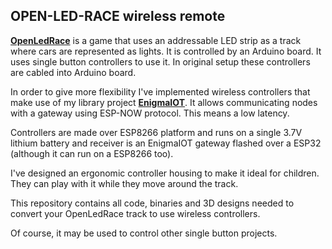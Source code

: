 ## OPEN-LED-RACE wireless remote

[**OpenLedRace**](https://openledrace.net) is a game that uses an addressable LED strip as a track where cars are represented as lights. It is controlled by an Arduino board. It uses single button controllers to use it. In original setup these controllers are cabled into Arduino board.

In order to give more flexibility I've implemented wireless controllers that make use of my library project [**EnigmaIOT**](https://github.com/gmag11/EnigmaIOT). It allows communicating nodes with a gateway using ESP-NOW protocol. This means a low latency.

Controllers are made over ESP8266 platform and runs on a single 3.7V lithium battery and receiver is an EnigmaIOT gateway flashed over a ESP32 (although it can run on a ESP8266 too).

I've designed an ergonomic controller housing to make it ideal for children. They can play with it while they move around the track.

This repository contains all code, binaries and 3D designs needed to convert your OpenLedRace track to use wireless controllers.

Of course, it may be used to control other single button projects.